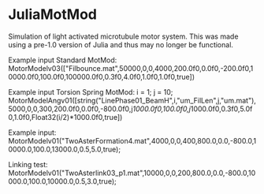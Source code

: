 # JuliaMotMod
Simulation of light activated microtubule motor system. This was made using a pre-1.0 version of Julia and thus may no longer be functional.

Example input Standard MotMod: 
MotorModelv03(["Filbounce.mat",50000,0,0,4000,200.0f0,0.0f0,-200.0f0,10000.0f0,100.0f0,100000.0f0,0.3f0,4.0f0,1.0f0,1.0f0,true])

Example input Torsion Spring MotMod:
i = 1;
j = 10;
MotorModelAngv01([string("LinePhase01_BeamH",i,"um_FilLen",j,"um.mat"),5000,0,0,300,200.0f0,0.0f0,-800.0f0,j*1000.0f0,100.0f0,j*1000.0f0,0.3f0,5.0f0,1.0f0,Float32(i/2)*1000.0f0,true])


Example input:
MotorModelv01("TwoAsterFormation4.mat",4000,0,0,400,800.0,0.0,-800.0,10000.0,100.0,13000.0,0.5,5.0,true);

Linking test: MotorModelv01("TwoAsterlink03_p1.mat",10000,0,0,200,800.0,0.0,-800.0,10000.0,100.0,10000.0,0.5,3.0,true);
